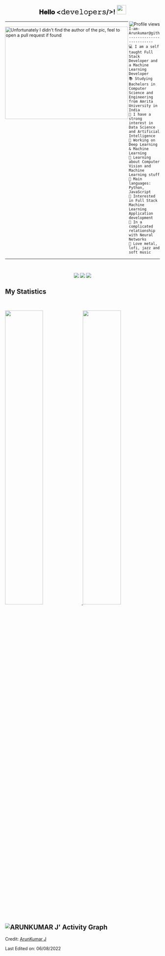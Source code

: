<div align="center">
<h2> 𝐇𝐞𝐥𝐥𝐨 <𝚍𝚎𝚟𝚎𝚕𝚘𝚙𝚎𝚛𝚜/>! <img src="https://github.com/22arun11/About-Me/blob/main/gifs/Hi.gif" width="30px"></h2><img src="https://gpvc.arturio.dev/22arun11" alt="Profile views" align='right'/> <a href="https://github.com/22arun11/About-Me/"> </a> 

</div>
<img align="left" src="https://cdn-media-2.freecodecamp.org/w1280/5f9c9f3d740569d1a4ca4187.jpg" alt="Unfortunately I didn't find the author of the pic, feel to open a pull request if found" width="400" height="300" />
 
<hr>

```
I-am-Arunkumar@github
-------------------------
💻 I am a self taught Full Stack Developer and a Machine Learning Developer
📚 Studying Bachelors in Computer Science and Engineering from Amrita University in India
📝 I have a strong interest in Data Science and Artificial Intelligence
🔭 Working on Deep Learning & Machine Learning
🌱 Learning about Computer Vision and Machine Learning stuff
🌟 Main languages: Python, JavaScript
🚩 Interested in Full Stack Machine Learning Application development
💖 In a complicated relationship with Neural Networks
🎵 Love metal, lofi, jazz and soft music
```
<hr>

<br>

<p>
<div align="center">
  <img src="https://img.shields.io/badge/-HTML-c58545?style=for-the-badge&logo=html5&logoColor=c58545&labelColor=282828">
  <img src="https://img.shields.io/badge/-CSS-d1a01f?style=for-the-badge&logo=css3&logoColor=d1a01f&labelColor=282828">
  <img src="https://img.shields.io/badge/-Python-98b982?style=for-the-badge&logo=python&logoColor=98b982&labelColor=282828">
 
<br/>
</div>
</p>




<!--
<div align="center">
  <a href="https://open.spotify.com/user/6s6pbtefezpookh8gwnkko15v">
    <img src="https://spotify-readme-theta-virid.vercel.app/api?scan=true&theme=dark" width="240px">
  </a>
</div>
-->

## My Statistics

<br/>
<p align="left">
  <a href="https://22arun11.dev/">
  <img width="49.5%" src="https://github-readme-stats.vercel.app/api?username=22arun11&show_icons=true&theme=gruvbox&hide_border=true" />
    <img width="49.5%" src="https://github-readme-streak-stats.herokuapp.com/?user=22arun11&theme=gruvbox&hide_border=true" />
  </a>
</p>
<br>

![ARUNKUMAR J' Activity Graph](https://activity-graph.herokuapp.com/graph?username=22arun11&custom_title=ArunKumar%20J%20Contribution%20Graph&theme=gruvbox&bg_color=282828&hide_border=true&line=d1a01f&point=c58545)
------

Credit: [ArunKumar J](https://github.com/22arun11)

Last Edited on: 06/08/2022
